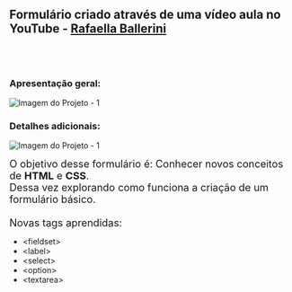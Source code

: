 <h2>
Formulário criado através de uma vídeo aula no YouTube -
<a href="https://www.youtube.com/c/rafaellaballerini"
>Rafaella Ballerini</a>
</h2>
<br><br>
<h3>Apresentação geral:</h3>
<img src="https://i.ibb.co/B2pN6Vm/port1.jpg" alt="Imagem do Projeto - 1" />

<h3>Detalhes adicionais:</h3>
<img src="https://i.ibb.co/pLfTmPM/port2.jpg" alt="Imagem do Projeto - 1" />

<p>
<font size="4">
O objetivo desse formulário é: Conhecer novos conceitos de
<strong>HTML</strong> e <strong>CSS</strong>. <br />
Dessa vez explorando como funciona a criação de um formulário básico.
<br /><br />
Novas tags aprendidas:
</font>
</p>

<ul>
<li>&lt;fieldset&gt;</li>
<li>&lt;label&gt;</li>
<li>&lt;select&gt;</li>
<li>&lt;option&gt;</li>
<li>&lt;textarea&gt;</li>
</ul>
